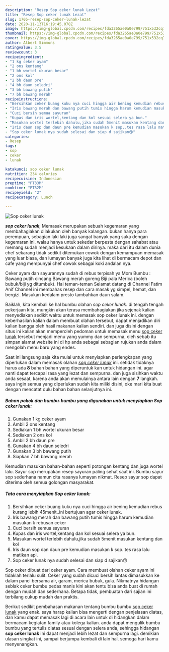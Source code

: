 ```yaml
---
description: "Resep Sop ceker lunak Lezat"
title: "Resep Sop ceker lunak Lezat"
slug: 1705-resep-sop-ceker-lunak-lezat
date: 2020-11-13T16:19:45.078Z
image: https://img-global.cpcdn.com/recipes/fda3265ae0a0e799/751x532cq70/sop-ceker-lunak-foto-resep-utama.jpg
thumbnail: https://img-global.cpcdn.com/recipes/fda3265ae0a0e799/751x532cq70/sop-ceker-lunak-foto-resep-utama.jpg
cover: https://img-global.cpcdn.com/recipes/fda3265ae0a0e799/751x532cq70/sop-ceker-lunak-foto-resep-utama.jpg
author: Albert Simmons
ratingvalue: 3.5
reviewcount: 3
recipeingredient:
- "1 kg ceker ayam"
- "2 ons kentang"
- "1 bh wortel ukuran besar"
- "2 ons kol"
- "2 bh daun pre"
- "4 bh daun seledri"
- "3 bh bawang putih"
- "7 bh bawang merah"
recipeinstructions:
- "Bersihkan ceker buang kuku nya cuci hingga air bening kemudian rebus kurang lebih 45menit..ini bertujuan agar ceker lunak."
- "Iris bawang merah dan bawang putih tumis hingga harum kemudian masukan k rebusan ceker"
- "Cuci bersih semua sayuran"
- "Kupas dan iris wortel,kentang dan kol sesuai selera ya bun."
- "Masukan wortel terlebih dahulu,jika sudah 5menit masukan kentang dan kol"
- "Iris daun sop dan daun pre kemudian masukan k sop..tes rasa lalu matikan api."
- "Sop ceker lunak nya sudah selesai dan siap d sajikan😘"
categories:
- Resep
tags:
- sop
- ceker
- lunak

katakunci: sop ceker lunak 
nutrition: 234 calories
recipecuisine: Indonesian
preptime: "PT33M"
cooktime: "PT32M"
recipeyield: "2"
recipecategory: Lunch

---
```



![Sop ceker lunak](https://img-global.cpcdn.com/recipes/fda3265ae0a0e799/751x532cq70/sop-ceker-lunak-foto-resep-utama.jpg)

<b><i>sop ceker lunak</i></b>, Memasak merupakan sebuah kegemaran yang membahagiakan dilakukan oleh banyak kalangan. bukan hanya para perempuan, sebagian laki laki juga sangat banyak yang suka dengan kegemaran ini. walau hanya untuk sekedar berpesta dengan sahabat atau memang sudah menjadi kesukaan dalam dirinya. maka dari itu dalam dunia chef sekarang tidak sedikit ditemukan cowok dengan kemampuan memasak yang luar biasa, dan lumayan banyak juga kita lihat di bermacam depot dan cafe yang mempunyai chef cowok sebagai koki andalan nya.

Ceker ayam dan sayurannya sudah di rebus terpisah ya Mom Bumbu : Bawang putih cincang Bawang merah goreng Biji pala Merica (boleh bubuk/biji yg ditumbuk). Hai teman-teman Selamat datang di Channel Fatim Anif Channel ini membahas resep dan cara masak yg simpel, hemat, dan bergizi. Masukan kedalam presto tambahkan daun salam.

Baiklah, kita kembali ke hal bumbu olahan <i>sop ceker lunak</i>. di tengah tengah pekerjaan kita, mungkin akan terasa membahagiakan jika sejenak kalian menyediakan sedikit waktu untuk memasak sop ceker lunak ini. dengan keberhasilan kalian dalam membuat olahan tersebut, dapat menjadikan diri kalian bangga oleh hasil makanan kalian sendiri. dan juga disini dengan situs ini kalian akan memperoleh pedoman untuk memasak menu <u>sop ceker lunak</u> tersebut menjadi menu yang yummy dan sempurna, oleh sebab itu simpan alamat website ini di hp anda sebagai sebagian rujukan anda dalam mengolah menu baru yang endes.


Saat ini langsung saja kita mulai untuk menyiapkan perlengkapan yang diperlukan dalam memasak olahan <u><i>sop ceker lunak</i></u> ini. setidak tidaknya harus ada <b>8</b> bahan bahan yang diperuntuk kan untuk hidangan ini. agar nanti dapat tercapai rasa yang lezat dan sempurna. dan juga sisihkan waktu anda sesaat, karena anda akan memulainya antara lain dengan <b>7</b> langkah. saya ingin semua yang diperlukan sudah kita miliki disini, oke mari kita buat dengan mencatat dulu bahan bahan selanjutnya ini.

<!--inarticleads1-->

##### Bahan pokok dan bumbu-bumbu yang digunakan untuk menyiapkan Sop ceker lunak:

1. Gunakan 1 kg ceker ayam
1. Ambil 2 ons kentang
1. Sediakan 1 bh wortel ukuran besar
1. Sediakan 2 ons kol
1. Ambil 2 bh daun pre
1. Gunakan 4 bh daun seledri
1. Gunakan 3 bh bawang putih
1. Siapkan 7 bh bawang merah


Kemudian masukan bahan-bahan seperti potongan kentang dan juga wortel lalu. Sayur sop merupakan resep sayuran paling sehat saat ini. Bumbu sayur sop sederhana namun cita rasanya lumayan nikmat. Resep sayur sop dapat diterima oleh semua golongan masyarakat. 

<!--inarticleads2-->

##### Tata cara menyiapkan Sop ceker lunak:

1. Bersihkan ceker buang kuku nya cuci hingga air bening kemudian rebus kurang lebih 45menit..ini bertujuan agar ceker lunak.
1. Iris bawang merah dan bawang putih tumis hingga harum kemudian masukan k rebusan ceker
1. Cuci bersih semua sayuran
1. Kupas dan iris wortel,kentang dan kol sesuai selera ya bun.
1. Masukan wortel terlebih dahulu,jika sudah 5menit masukan kentang dan kol
1. Iris daun sop dan daun pre kemudian masukan k sop..tes rasa lalu matikan api.
1. Sop ceker lunak nya sudah selesai dan siap d sajikan😘


Sop ceker dibuat dari ceker ayam. Cara membuat olahan ceker ayam ini tidaklah terlalu sulit. Ceker yang sudah dicuci bersih lantas dimasukkan ke dalam panci bersama air, garam, merica bubuk, gula. Nikmatnya hidangan seblak ceker bumbu pedas manis kini akan tentu bisa anda buat di rumah dengan mudah dan sederhana. Betapa tidak, pembuatan dari sajian ini terbilang cukup mudah dan praktis. 

Berikut sedikit pembahasan makanan tentang bumbu bumbu <u>sop ceker lunak</u> yang enak. saya harap kalian bisa mengerti dengan penjelasan diatas, dan kamu dapat memasak lagi di acara lain untuk di hidangkan dalam bermacam kegiatan family atau kolega kalian. anda dapat mengulik bumbu bumbu yang tertulis diatas sesuai dengan selera anda, sehingga hidangan <b>sop ceker lunak</b> ini dapat menjadi lebih lezat dan sempurna lagi. demikian ulasan singkat ini, sampai berjumpa kembali di lain hal. semoga hari kamu menyenangkan.
